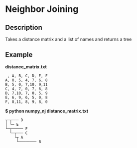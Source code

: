 # Neighbor Joining

## Description

Takes a distance matrix and a list of names and returns a tree

## Example

**distance\_matrix.txt**  

     , A, B, C, D, E, F  
    A, 0, 5, 4, 7, 6, 8   
    B, 5, 0, 7,10, 9,11   
    C, 4, 7, 0, 7, 6, 8   
    D, 7,10, 7, 0, 5, 9   
    E, 6, 9, 6, 5, 0, 8   
    F, 8,11, 8, 9, 8, 0   

**$ python numpy_nj distance\_matrix.txt**  

    ┬─┬─── D  
    │ └─ E  
    └─┬───── F  
      └─┬─── C  
        └┬ A  
         └──────── B  



